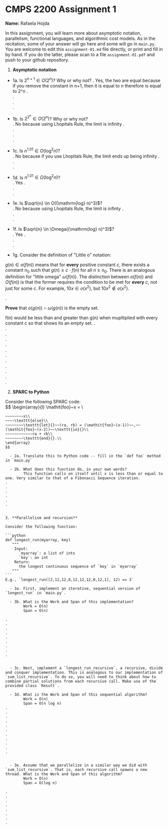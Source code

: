 

# CMPS 2200 Assignment 1

**Name:** Rafaela Hojda


In this assignment, you will learn more about asymptotic notation, parallelism, functional languages, and algorithmic cost models. As in the recitation, some of your answer will go here and some will go in `main.py`. You are welcome to edit this `assignment-01.md` file directly, or print and fill in by hand. If you do the latter, please scan to a file `assignment-01.pdf` and push to your github repository. 
  
  

1. **Asymptotic notation**

  - 1a. Is $2^{n+1} \in O(2^n)$? Why or why not? 
.           Yes, the two are equal because if you remove the constant in n+1, then it is equal to n therefore is equal to 2^n
.  
.  
.  
. 
  - 1b. Is $2^{2^n} \in O(2^n)$? Why or why not?     
.         No because using Lhopitals Rule, the limit is infinity 
.  
.  
.  
.  
  - 1c. Is $n^{1.01} \in O(\mathrm{log}^2 n)$?    
.         No because if you use Lhopitals Rule, the limit ends up being infinity 
.  
.  
.  

  - 1d. Is $n^{1.01} \in \Omega(\mathrm{log}^2 n)$?  
.         Yes 
.  
.  
.  
  - 1e. Is $\sqrt{n} \in O((\mathrm{log} n)^3)$?  
.         No because using Lhopitals Rule, the limit is infinty 
.  
.  
.  
  - 1f. Is $\sqrt{n} \in \Omega((\mathrm{log} n)^3)$?  
.         Yes
.  
.  
.  

  - 1g. Consider the definition of "Little o" notation:
  
$g(n) \in o(f(n))$ means that for **every** positive constant $c$, there exists a constant $n_0$ such that $g(n) \le c \cdot f(n)$ for all $n \ge n_0$. There is an analogous definition for "little omega" $\omega(f(n))$. The distinction between $o(f(n))$ and $O(f(n))$ is that the former requires the condition to be met for **every** $c$, not just for some $c$. For example, $10x \in o(x^2)$, but $10x^2 \notin o(x^2)$.  

.  

**Prove** that $o(g(n)) \cap \omega(g(n))$ is the empty set.  

f(n) would be less than and greater than g(n) when mupltiplied with every constant c so that shows its an empty set.
.  
.  
.  
.  
.  
.  
.  
.  
.  
.  
.  
.  



2. **SPARC to Python**

Consider the following SPARC code:  
$$
\begin{array}{l}
\mathit{foo}~x =   \\
~~~~\texttt{if}{}~~x \le 1~~\texttt{then}{}\\
~~~~~~~~x\\   
~~~~\texttt{else}\\
~~~~~~~~\texttt{let}{}~~(ra, rb) = (\mathit{foo}~(x-1))~~,~~(\mathit{foo}~(x-2))~~\texttt{in}{}\\  
~~~~~~~~~~~~ra + rb\\  
~~~~~~~~\texttt{end}{}.\\
\end{array}
$$ 

  - 2a. Translate this to Python code -- fill in the `def foo` method in `main.py`  

  - 2b. What does this function do, in your own words?  
        This function calls on itself until x is less than or equal to one. Very similar to that of a Fibonacci Sequence iteration.
.  
.  
.  
.  
.  
.  
  

3. **Parallelism and recursion**

Consider the following function:  

```python
def longest_run(myarray, key)
   """
    Input:
      `myarray`: a list of ints
      `key`: an int
    Return:
      the longest continuous sequence of `key` in `myarray`
   """
```
E.g., `longest_run([2,12,12,8,12,12,12,0,12,1], 12) == 3`  
 
  - 3a. First, implement an iterative, sequential version of `longest_run` in `main.py`.  

  - 3b. What is the Work and Span of this implementation? 
        Work = O(n)
        Span = O(n) 

.  
.  
.  
.  
.  
.  
.  
.  
.  


  - 3c. Next, implement a `longest_run_recursive`, a recursive, divide and conquer implementation. This is analogous to our implementation of `sum_list_recursive`. To do so, you will need to think about how to combine partial solutions from each recursive call. Make use of the provided class `Result`.   

  - 3d. What is the Work and Span of this sequential algorithm?  
        Work = O(n)
        Span = O(n log n)
.  
.  
.  
.  
.  
.  
.  
.  
.  
.  
.  


  - 3e. Assume that we parallelize in a similar way we did with `sum_list_recursive`. That is, each recursive call spawns a new thread. What is the Work and Span of this algorithm?  
        Work = O(n)
        Span = O(log n)

.  
.  
.  
.  
.  
.  
.  
.  

